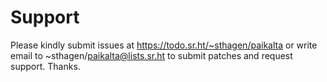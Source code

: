 # Support

Please kindly submit issues at https://todo.sr.ht/~sthagen/paikalta or write email to ~sthagen/paikalta@lists.sr.ht to submit patches and request support. Thanks.
